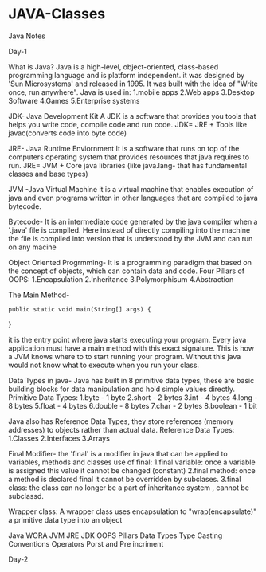 # JAVA-Classes

Java Notes

Day-1

What is Java?
Java is a high-level, object-oriented, class-based programming language and is platform independent. it was designed by 'Sun Microsystems' and released in 1995. It was built with the idea of "Write once, run anywhere".
Java is used in:
1.mobile apps
2.Web apps
3.Desktop Software
4.Games
5.Enterprise systems


JDK- Java Development Kit
A JDK is a software that provides you tools that helps you write code, compile code and run code.
JDK= JRE + Tools like javac(converts code into byte code)

JRE- Java Runtime Enviornment
It is a software that runs on top of the computers operating system that provides resources that java requires to run.
JRE= JVM + Core java libraries (like java.lang- that has fundamental classes and base types)

JVM -Java Virtual Machine
it is a virtual machine that enables execution of java and even programs written in other languages that are compiled to java bytecode.

Bytecode- It is an intermediate code generated by the java compiler when a '.java' file is compiled. Here instead of directly compiling into the machine the file is compiled into version that is understood by the JVM and can run on any macine

Object Oriented Progrmming-
It is a programming paradigm that based on the concept of objects, which can contain data and code.
Four Pillars of OOPS:
1.Encapsulation
2.Inheritance
3.Polymorphisum
4.Abstraction

The Main Method-

	public static void main(String[] args) {
}

it is the entry point where java starts executing your program. Every java application must have a main method with this exact signature. This is how a JVM knows where to to start running your program. Without this java would not know what to execute when you run your class.


Data Types in java-
Java has built in 8 primitive data types, these are basic building blocks for data manipulation and hold simple values directly. Primitive Data Types:
1.byte - 1 byte 
2.short - 2 bytes
3.int  - 4 bytes
4.long - 8 bytes
5.float - 4 bytes
6.double - 8 bytes
7.char - 2 bytes
8.boolean - 1 bit

Java also has Reference Data Types, they store references (memory addresses) to objects rather than actual data.
Reference Data Types:
1.Classes
2.Interfaces
3.Arrays

Final Modifier-
the 'final' is a modifier in java that can be applied to variables, methods and classes
use of final:
1.final variable: once a variable is assigned this value it cannot be changed (constant)
2.final method: once a method is declared final it cannot be overridden by subclases.
3.final class: the class can no longer be a part of inheritance system	, cannot be subclassd.

Wrapper class:
A wrapper class uses encapsulation to "wrap(encapsulate)" a primitive data type into an object


Java WORA JVM JRE JDK
OOPS Pillars
Data Types 
Type Casting
Conventions
Operators
Porst and Pre incriment

Day-2

